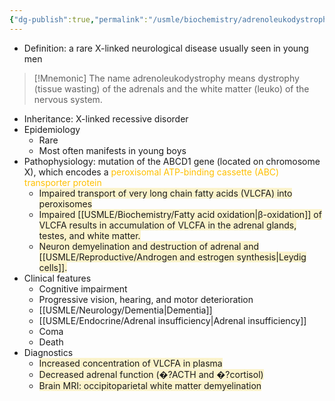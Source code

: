 ```yaml
---
{"dg-publish":true,"permalink":"/usmle/biochemistry/adrenoleukodystrophy/"}
---
```


- Definition: a rare X-linked neurological disease usually seen in young men
>[!Mnemonic] 
>The name adrenoleukodystrophy means dystrophy (tissue wasting) of the adrenals and the white matter (leuko) of the nervous system.
- Inheritance: X-linked recessive disorder
- Epidemiology
	- Rare
	- Most often manifests in young boys
- Pathophysiology: mutation of the ABCD1 gene (located on chromosome X), which encodes a <font color="#ffc000">peroxisomal ATP-binding cassette (ABC) transporter protein</font> 
	- <span style="background:rgba(240, 200, 0, 0.2)">Impaired transport of very long chain fatty acids (VLCFA) into peroxisomes</span>
	- <span style="background:rgba(240, 200, 0, 0.2)">Impaired [[USMLE/Biochemistry/Fatty acid oxidation\|β-oxidation]] of VLCFA results in accumulation of VLCFA in the adrenal glands, testes, and white matter.</span>
	- <span style="background:rgba(240, 200, 0, 0.2)">Neuron demyelination and destruction of adrenal and [[USMLE/Reproductive/Androgen and estrogen synthesis\|Leydig cells]].</span>
- Clinical features
	- Cognitive impairment
	- Progressive vision, hearing, and motor deterioration
	- [[USMLE/Neurology/Dementia\|Dementia]]
	- [[USMLE/Endocrine/Adrenal insufficiency\|Adrenal insufficiency]]
	- Coma
	- Death
- Diagnostics
	- <span style="background:rgba(240, 200, 0, 0.2)">Increased concentration of VLCFA in plasma</span>
	- <span style="background:rgba(240, 200, 0, 0.2)">Decreased adrenal function (�?ACTH and �?cortisol)</span>
	- <span style="background:rgba(240, 200, 0, 0.2)">Brain MRI: occipitoparietal white matter demyelination</span>

